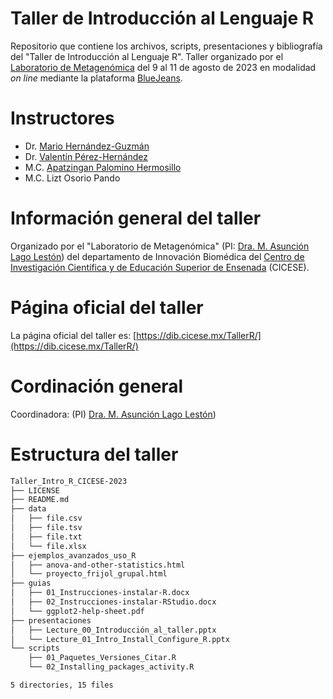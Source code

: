 # Taller de Introducción al Lenguaje R

Repositorio que contiene los archivos, scripts, presentaciones y bibliografía del "Taller de Introducción al Lenguaje R". 
Taller organizado por el [Laboratorio de Metagenómica](https://www.metagenomics-cicese.net/grupo) del 9 al 11 de agosto de 2023 en modalidad _on line_ mediante la plataforma [BlueJeans](https://www.bluejeans.com/es/descargas).

# Instructores

- Dr. [Mario Hernández-Guzmán](https://www.researchgate.net/profile/Mario-Hernandez-Guzman)
- Dr. [Valentín Pérez-Hernández](https://www.researchgate.net/profile/Valentin-Perez-Hernandez-2)
- M.C. [Apatzingan Palomino Hermosillo](https://www.researchgate.net/profile/Yolotzin-Apatzingan-Hermosillo)
- M.C. Lizt Osorio Pando 

# Información general del taller
Organizado por el "Laboratorio de Metagenómica" (PI: [Dra. M. Asunción Lago Lestón](https://usuario.cicese.mx/~alago/)) del departamento de Innovación Biomédica del [Centro de Investigación Científica y de Educación Superior de Ensenada](https://www.cicese.edu.mx/) (CICESE).

# Página oficial del taller
La página oficial del taller es: [https://dib.cicese.mx/TallerR/](https://dib.cicese.mx/TallerR/)


# Cordinación general

Coordinadora: (PI) [Dra. M. Asunción Lago Lestón](https://usuario.cicese.mx/~alago/))


# Estructura del taller

```bash
Taller_Intro_R_CICESE-2023
├── LICENSE
├── README.md
├── data
│   ├── file.csv
│   ├── file.tsv
│   ├── file.txt
│   └── file.xlsx
├── ejemplos_avanzados_uso_R
│   ├── anova-and-other-statistics.html
│   └── proyecto_frijol_grupal.html
├── guias
│   ├── 01_Instrucciones-instalar-R.docx
│   ├── 02_Instrucciones-instalar-RStudio.docx
│   └── ggplot2-help-sheet.pdf
├── presentaciones
│   ├── Lecture_00_Introducción_al_taller.pptx
│   └── Lecture_01_Intro_Install_Configure_R.pptx
└── scripts
    ├── 01_Paquetes_Versiones_Citar.R
    └── 02_Installing_packages_activity.R

5 directories, 15 files
```